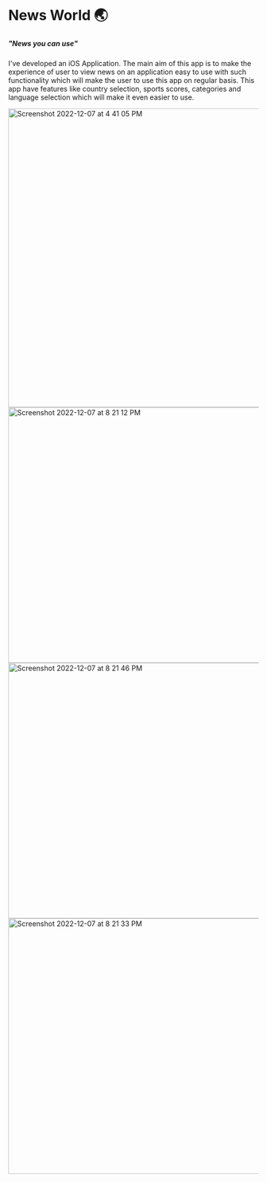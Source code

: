 # News World 🌏
##### "News you can use"
 I've developed an iOS Application. The main aim of this app is to make the experience of user to view news on an application easy to use with such functionality which will make the user to use this app on regular basis. This app have features like country selection, sports scores, categories and language selection which will make it even easier to use.
 
 

<img width="513" height="600" alt="Screenshot 2022-12-07 at 4 41 05 PM" src="https://user-images.githubusercontent.com/88231640/208045179-b3b36dea-a979-4509-aee5-e289503626d6.png">
<img width="513" alt="Screenshot 2022-12-07 at 8 21 12 PM" src="https://user-images.githubusercontent.com/88231640/208045225-5496e13e-0804-42ea-aa04-e9a7ef9c5d58.png">
<img width="513" alt="Screenshot 2022-12-07 at 8 21 46 PM" src="https://user-images.githubusercontent.com/88231640/208045251-2eeb6b90-9060-4697-a9b0-810ff7519201.png">
<img width="513" alt="Screenshot 2022-12-07 at 8 21 33 PM" src="https://user-images.githubusercontent.com/88231640/208045267-3b73663c-e6df-4943-be08-47f42a94612c.png">
